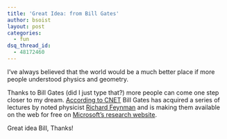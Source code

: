 ```yaml
---
title: 'Great Idea: from Bill Gates'
author: bsoist
layout: post
categories:
  - fun
dsq_thread_id:
  - 48172460
---
```

I&#8217;ve always believed that the world would be a much better place if more people understood physics and geometry.

Thanks to Bill Gates (did I just type that?) more people can come one step closer to my dream. [According to CNET][1] Bill Gates has acquired a series of lectures by noted physicist [Richard Feynman][2] and is making them available on the web for free on [Microsoft&#8217;s research website][3].

Great idea Bill, Thanks!

 [1]: http://news.cnet.com/8301-13860_3-10286732-56.html
 [2]: http://en.wikipedia.org/wiki/Richard_Feynman
 [3]: http://research.microsoft.com/apps/tools/tuva/index.html
